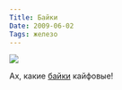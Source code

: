 ```yaml
---
Title: Байки
Date: 2009-06-02
Tags: железо
---
```


<div class="text"><p><img src="http://lh3.ggpht.com/_KZsoshYV_T8/SlG3O9YOkjI/AAAAAAAAA4I/S-WjbvjSls4/s800/macrubyavolon.jpg" /></p>
<p>Ах, какие <a href="http://thekneeslider.com/archives/2009/05/28/mac-motorcycles-a-new-british-motorcycle-company/">байки</a> кайфовые!</p></div>